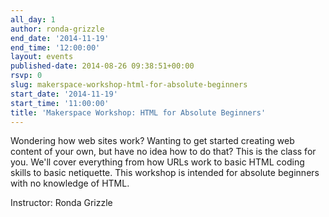 ```yaml
---
all_day: 1
author: ronda-grizzle
end_date: '2014-11-19'
end_time: '12:00:00'
layout: events
published-date: 2014-08-26 09:38:51+00:00
rsvp: 0
slug: makerspace-workshop-html-for-absolute-beginners
start_date: '2014-11-19'
start_time: '11:00:00'
title: 'Makerspace Workshop: HTML for Absolute Beginners'
---
```


Wondering how web sites work? Wanting to get started creating web content of your own, but have no idea how to do that? This is the class for you. We'll cover everything from how URLs work to basic HTML coding skills to basic netiquette. This workshop is intended for absolute beginners with no knowledge of HTML.

Instructor: Ronda Grizzle
